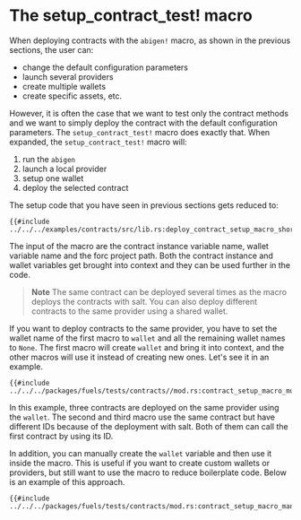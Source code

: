 # The setup_contract_test! macro

When deploying contracts with the `abigen!` macro, as shown in the previous sections, the user can:
- change the default configuration parameters
- launch several providers
- create multiple wallets
- create specific assets, etc.

However, it is often the case that we want to test only the contract methods and we want to simply deploy the contract with the default configuration parameters. The `setup_contract_test!` macro does exactly that. When expanded, the `setup_contract_test!` macro will:
1. run the `abigen`
2. launch a local provider
3. setup one wallet
4. deploy the selected contract

The setup code that you have seen in previous sections gets reduced to:

```rust,ignore
{{#include ../../../examples/contracts/src/lib.rs:deploy_contract_setup_macro_short}}
```

The input of the macro are the contract instance variable name, wallet variable name and the forc project path. Both the contract instance and wallet variables get brought into context and they can be used further in the code.

>**Note** The same contract can be deployed several times as the macro deploys the contracts with salt. You can also deploy different contracts to the same provider using a shared wallet.

If you want to deploy contracts to the same provider, you have to set the wallet name of the first macro to `wallet` and all the remaining wallet names to `None`. The first macro will create `wallet` and bring it into context, and the other macros will use it instead of creating new ones. Let's see it in an example.

```rust,ignore
{{#include ../../../packages/fuels/tests/contracts//mod.rs:contract_setup_macro_multi}}
```

In this example, three contracts are deployed on the same provider using the `wallet`. The second and third macro use the same contract but have different IDs because of the deployment with salt. Both of them can call the first contract by using its ID.

In addition, you can manually create the `wallet` variable and then use it inside the macro. This is useful if you want to create custom wallets or providers, but still want to use the macro to reduce boilerplate code. Below is an example of this approach.

```rust,ignore
{{#include ../../../packages/fuels/tests/contracts/mod.rs:contract_setup_macro_manual_wallet}}
```
